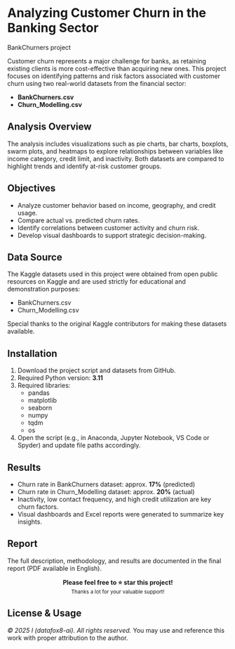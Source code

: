 
# Analyzing Customer Churn in the Banking Sector
 BankChurners project

Customer churn represents a major challenge for banks, as retaining existing clients is more cost-effective than acquiring new ones. This project focuses on identifying patterns and risk factors associated with customer churn using two real-world datasets from the financial sector:

- **BankChurners.csv** 
- **Churn_Modelling.csv** 

## Analysis Overview
The analysis includes visualizations such as pie charts, bar charts, boxplots, swarm plots, and heatmaps to explore relationships between variables like income category, credit limit, and inactivity. Both datasets are compared to highlight trends and identify at-risk customer groups.

## Objectives
- Analyze customer behavior based on income, geography, and credit usage.
- Compare actual vs. predicted churn rates.
- Identify correlations between customer activity and churn risk.
- Develop visual dashboards to support strategic decision-making.

## Data Source
The Kaggle datasets used in this project were obtained from open public resources on Kaggle and are used strictly for educational and demonstration purposes: 
- BankChurners.csv
- Churn_Modelling.csv
  
Special thanks to the original Kaggle contributors for making these datasets available. 

## Installation
1. Download the project script and datasets from GitHub.
2. Required Python version: **3.11**
3. Required libraries:
   - pandas
   - matplotlib
   - seaborn
   - numpy
   - tqdm
   - os
4. Open the script (e.g., in Anaconda, Jupyter Notebook, VS Code or Spyder) and update file paths accordingly.

## Results
- Churn rate in BankChurners dataset: approx. **17%** (predicted)
- Churn rate in Churn_Modelling dataset: approx. **20%** (actual)
- Inactivity, low contact frequency, and high credit utilization are key churn factors.
- Visual dashboards and Excel reports were generated to summarize key insights.

## Report
The full description, methodology, and results are documented in the final report (PDF available in English).

<p align="center">
  <strong>Please feel free to ⭐ star this project!</strong><br>
  <sub>Thanks a lot for your valuable support!</sub>
</p>

## License & Usage
_© 2025 I (datafox8-ai). All rights reserved._
You may use and reference this work with proper attribution to the author.
